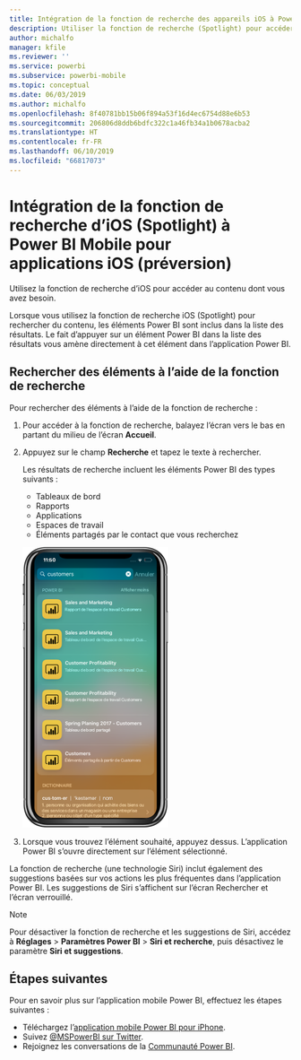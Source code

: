 ```yaml
---
title: Intégration de la fonction de recherche des appareils iOS à Power BI
description: Utiliser la fonction de recherche (Spotlight) pour accéder au contenu dont vous avez besoin
author: michalfo
manager: kfile
ms.reviewer: ''
ms.service: powerbi
ms.subservice: powerbi-mobile
ms.topic: conceptual
ms.date: 06/03/2019
ms.author: michalfo
ms.openlocfilehash: 8f40781bb15b06f894a53f16d4ec6754d88e6b53
ms.sourcegitcommit: 206806d8ddb6bdfc322c1a46fb34a1b0678acba2
ms.translationtype: HT
ms.contentlocale: fr-FR
ms.lasthandoff: 06/10/2019
ms.locfileid: "66817073"
---
```

# <a name="ios-device-search-spotlight-integration-with-power-bi-mobile-ios-app-preview"></a>Intégration de la fonction de recherche d’iOS (Spotlight) à Power BI Mobile pour applications iOS (préversion)
Utilisez la fonction de recherche d’iOS pour accéder au contenu dont vous avez besoin.

Lorsque vous utilisez la fonction de recherche iOS (Spotlight) pour rechercher du contenu, les éléments Power BI sont inclus dans la liste des résultats. Le fait d’appuyer sur un élément Power BI dans la liste des résultats vous amène directement à cet élément dans l’application Power BI.

## <a name="find-items-using-device-search"></a>Rechercher des éléments à l’aide de la fonction de recherche

Pour rechercher des éléments à l’aide de la fonction de recherche :

1. Pour accéder à la fonction de recherche, balayez l’écran vers le bas en partant du milieu de l’écran **Accueil**.

2. Appuyez sur le champ **Recherche** et tapez le texte à rechercher.
 
   Les résultats de recherche incluent les éléments Power BI des types suivants :

    * Tableaux de bord
    * Rapports
    * Applications
    * Espaces de travail
    * Éléments partagés par le contact que vous recherchez

    ![Capture d’écran montrant les résultats de recherche Power BI dans la recherche iOS](./media/mobile-apps-ios-siri-search/power-bi-spotlight-search.png)

 3. Lorsque vous trouvez l’élément souhaité, appuyez dessus. L’application Power BI s’ouvre directement sur l’élément sélectionné. 

La fonction de recherche (une technologie Siri) inclut également des suggestions basées sur vos actions les plus fréquentes dans l’application Power BI. Les suggestions de Siri s’affichent sur l’écran Rechercher et l’écran verrouillé.

>[!NOTE]
>
>Pour désactiver la fonction de recherche et les suggestions de Siri, accédez à **Réglages** > **Paramètres Power BI** > **Siri et recherche**, puis désactivez le paramètre **Siri et suggestions**.
>

## <a name="next-steps"></a>Étapes suivantes
Pour en savoir plus sur l’application mobile Power BI, effectuez les étapes suivantes : 

* Téléchargez l’[application mobile Power BI pour iPhone](http://go.microsoft.com/fwlink/?LinkId=522062).
* Suivez [@MSPowerBI sur Twitter](https://twitter.com/MSPowerBI).
* Rejoignez les conversations de la [Communauté Power BI](http://community.powerbi.com/).

